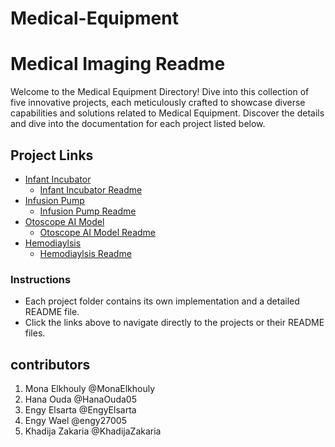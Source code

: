 # Medical-Equipment

# Medical Imaging Readme

Welcome to the Medical Equipment Directory! Dive into this collection of five innovative projects, each meticulously crafted to showcase diverse capabilities and solutions related to Medical Equipment. Discover the details and dive into the documentation for each project listed below.

## Project Links

- [Infant Incubator](Infant-Incubator)
  - [Infant Incubator Readme](Infant-Incubator/README.md)
- [Infusion Pump](Infustion-Pump)
  - [Infusion Pump Readme](Infustion-Pump/README.md)
- [Otoscope AI Model](https://github.com/MonaElkhouly/Medical-Equipment/tree/main/Otoscope%20AI%20Model)
  - [Otoscope AI Model Readme](https://github.com/MonaElkhouly/Medical-Equipment/blob/main/Otoscope%20AI%20Model/readme.md)
- [Hemodiaylsis](Hemodiyalsis)
  - [Hemodiaylsis Readme](Hemodiyalsis/readme.md)

### Instructions
- Each project folder contains its own implementation and a detailed README file.
- Click the links above to navigate directly to the projects or their README files.

## contributors

1. Mona Elkhouly @MonaElkhouly
2. Hana Ouda @HanaOuda05
3. Engy Elsarta @EngyElsarta
4. Engy Wael @engy27005
5. Khadija Zakaria @KhadijaZakaria


 
